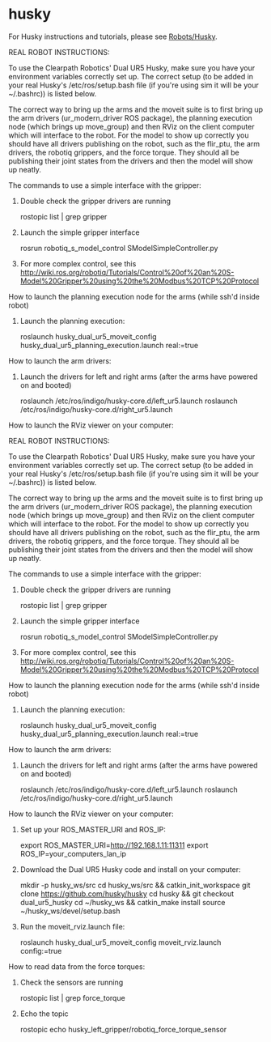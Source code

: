 husky
=====

For Husky instructions and tutorials, please see [Robots/Husky](http://wiki.ros.org/Robots/Husky).

REAL ROBOT INSTRUCTIONS:

To use the Clearpath Robotics' Dual UR5 Husky, make sure you have your environment variables correctly set up. The correct setup (to be added in your real Husky's /etc/ros/setup.bash file (if you're using sim it will be your ~/.bashrc)) is listed below.

The correct way to bring up the arms and the moveit suite is to first bring up the arm drivers (ur_modern_driver ROS package), the planning execution node (which brings up move_group) and then RViz on the client computer which will interface to the robot. For the model to show up correctly you should have all drivers publishing on the robot, such as the flir_ptu, the arm drivers, the robotiq grippers, and the force torque. They should all be publishing their joint states from the drivers and then the model will show up neatly.

The commands to use a simple interface with the gripper:

1) Double check the gripper drivers are running

     rostopic list | grep gripper

2) Launch the simple gripper interface

     rosrun robotiq_s_model_control SModelSimpleController.py

3) For more complex control, see this  
     http://wiki.ros.org/robotiq/Tutorials/Control%20of%20an%20S-Model%20Gripper%20using%20the%20Modbus%20TCP%20Protocol

How to launch the planning execution node for the arms (while ssh'd inside robot)
  
  1) Launch the planning execution:
  
       roslaunch husky_dual_ur5_moveit_config husky_dual_ur5_planning_execution.launch real:=true

How to launch the arm drivers:

  1) Launch the drivers for left and right arms (after the arms have powered on and booted)
  
       roslaunch /etc/ros/indigo/husky-core.d/left_ur5.launch
      roslaunch /etc/ros/indigo/husky-core.d/right_ur5.launch

How to launch the RViz viewer on your computer:

REAL ROBOT INSTRUCTIONS:

To use the Clearpath Robotics' Dual UR5 Husky, make sure you have your environment variables correctly set up. The correct setup (to be added in your real Husky's /etc/ros/setup.bash file (if you're using sim it will be your ~/.bashrc)) is listed below.

The correct way to bring up the arms and the moveit suite is to first bring up the arm drivers (ur_modern_driver ROS package), the planning execution node (which brings up move_group) and then RViz on the client computer which will interface to the robot. For the model to show up correctly you should have all drivers publishing on the robot, such as the flir_ptu, the arm drivers, the robotiq grippers, and the force torque. They should all be publishing their joint states from the drivers and then the model will show up neatly.

The commands to use a simple interface with the gripper:

1) Double check the gripper drivers are running

     rostopic list | grep gripper

2) Launch the simple gripper interface

     rosrun robotiq_s_model_control SModelSimpleController.py

3) For more complex control, see this  
     http://wiki.ros.org/robotiq/Tutorials/Control%20of%20an%20S-Model%20Gripper%20using%20the%20Modbus%20TCP%20Protocol

How to launch the planning execution node for the arms (while ssh'd inside robot)
  
  1) Launch the planning execution:
  
       roslaunch husky_dual_ur5_moveit_config husky_dual_ur5_planning_execution.launch real:=true

How to launch the arm drivers:

  1) Launch the drivers for left and right arms (after the arms have powered on and booted)
  
       roslaunch /etc/ros/indigo/husky-core.d/left_ur5.launch
      roslaunch /etc/ros/indigo/husky-core.d/right_ur5.launch

How to launch the RViz viewer on your computer:

  1) Set up your ROS_MASTER_URI and ROS_IP:
  
      export ROS_MASTER_URI=http://192.168.1.11:11311
      export ROS_IP=your_computers_lan_ip
  
  2) Download the Dual UR5 Husky code and install on your computer:
  
      mkdir -p husky_ws/src
      cd husky_ws/src && catkin_init_workspace
      git clone https://github.com/husky/husky
      cd husky && git checkout dual_ur5_husky
      cd ~/husky_ws && catkin_make install
      source ~/husky_ws/devel/setup.bash
  
  3) Run the moveit_rviz.launch file:
  
     roslaunch husky_dual_ur5_moveit_config moveit_rviz.launch config:=true
  
 How to read data from the force torques:
 
 1) Check the sensors are running
 
     rostopic list | grep force_torque
 
 2) Echo the topic
 
     rostopic echo husky_left_gripper/robotiq_force_torque_sensor
